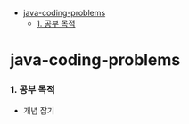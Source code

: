 
<!-- TOC -->
* [java-coding-problems](#java-coding-problems)
    * [1. 공부 목적](#1--)
<!-- TOC -->
# java-coding-problems

### 1. 공부 목적
- 개념 잡기
